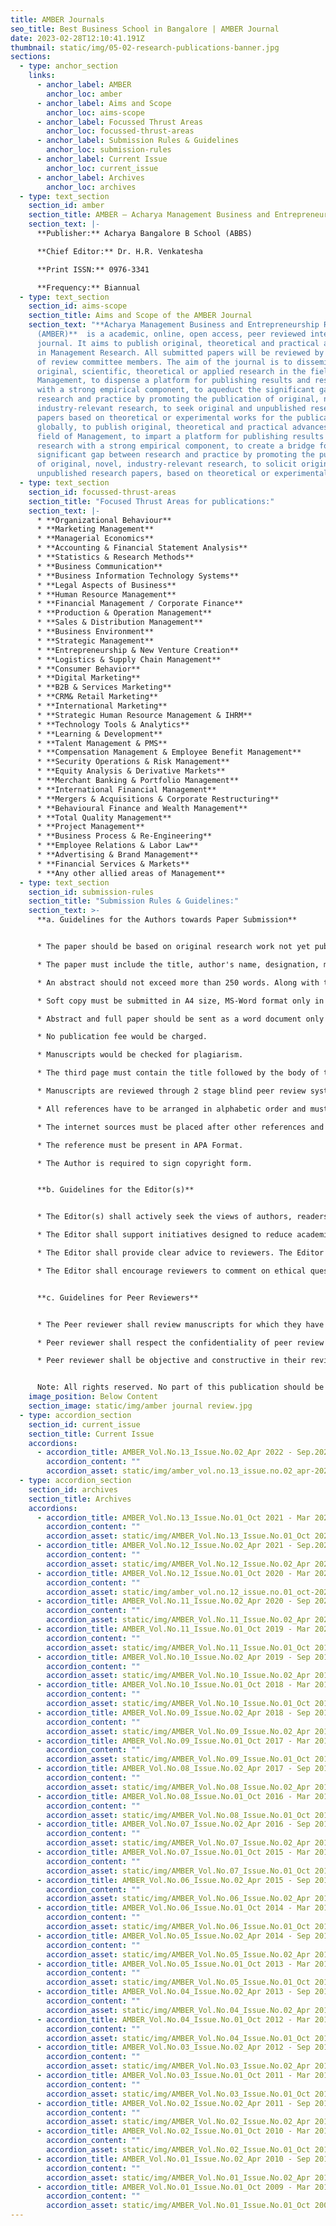 ```yaml
---
title: AMBER Journals
seo_title: Best Business School in Bangalore | AMBER Journal
date: 2023-02-28T12:10:41.191Z
thumbnail: static/img/05-02-research-publications-banner.jpg
sections:
  - type: anchor_section
    links:
      - anchor_label: AMBER
        anchor_loc: amber
      - anchor_label: Aims and Scope
        anchor_loc: aims-scope
      - anchor_label: Focussed Thrust Areas
        anchor_loc: focussed-thrust-areas
      - anchor_label: Submission Rules & Guidelines
        anchor_loc: submission-rules
      - anchor_label: Current Issue
        anchor_loc: current_issue
      - anchor_label: Archives
        anchor_loc: archives
  - type: text_section
    section_id: amber
    section_title: AMBER – Acharya Management Business and Entrepreneurship Review Journal
    section_text: |-
      **Publisher:** Acharya Bangalore B School (ABBS)

      **Chief Editor:** Dr. H.R. Venkatesha

      **Print ISSN:** 0976-3341

      **Frequency:** Biannual
  - type: text_section
    section_id: aims-scope
    section_title: Aims and Scope of the AMBER Journal
    section_text: "**Acharya Management Business and Entrepreneurship Review Journal
      (AMBER)**  is a academic, online, open access, peer reviewed international
      journal. It aims to publish original, theoretical and practical advances
      in Management Research. All submitted papers will be reviewed by the board
      of review committee members. The aim of the journal is to disseminate
      original, scientific, theoretical or applied research in the field of
      Management, to dispense a platform for publishing results and research
      with a strong empirical component, to aqueduct the significant gap between
      research and practice by promoting the publication of original, novel,
      industry-relevant research, to seek original and unpublished research
      papers based on theoretical or experimental works for the publication
      globally, to publish original, theoretical and practical advances in the
      field of Management, to impart a platform for publishing results and
      research with a strong empirical component, to create a bridge for
      significant gap between research and practice by promoting the publication
      of original, novel, industry-relevant research, to solicit original and
      unpublished research papers, based on theoretical or experimental works."
  - type: text_section
    section_id: focussed-thrust-areas
    section_title: "Focused Thrust Areas for publications:"
    section_text: |-
      * **Organizational Behaviour**
      * **Marketing Management**
      * **Managerial Economics**
      * **Accounting & Financial Statement Analysis**
      * **Statistics & Research Methods**
      * **Business Communication**
      * **Business Information Technology Systems**
      * **Legal Aspects of Business**
      * **Human Resource Management**
      * **Financial Management / Corporate Finance**
      * **Production & Operation Management**
      * **Sales & Distribution Management**
      * **Business Environment**
      * **Strategic Management**
      * **Entrepreneurship & New Venture Creation**
      * **Logistics & Supply Chain Management**
      * **Consumer Behavior**
      * **Digital Marketing**
      * **B2B & Services Marketing**
      * **CRM& Retail Marketing**
      * **International Marketing**
      * **Strategic Human Resource Management & IHRM**
      * **Technology Tools & Analytics**
      * **Learning & Development**
      * **Talent Management & PMS**
      * **Compensation Management & Employee Benefit Management**
      * **Security Operations & Risk Management**
      * **Equity Analysis & Derivative Markets**
      * **Merchant Banking & Portfolio Management**
      * **International Financial Management**
      * **Mergers & Acquisitions & Corporate Restructuring**
      * **Behavioural Finance and Wealth Management**
      * **Total Quality Management**
      * **Project Management**
      * **Business Process & Re-Engineering**
      * **Employee Relations & Labor Law**
      * **Advertising & Brand Management**
      * **Financial Services & Markets**
      * **Any other allied areas of Management**
  - type: text_section
    section_id: submission-rules
    section_title: "Submission Rules & Guidelines:"
    section_text: >-
      **a. Guidelines for the Authors towards Paper Submission**


      * The paper should be based on original research work not yet published, not exceeding 8000 words. If the paper has been sent for publication elsewhere, that fact must be notified.

      * The paper must include the title, author's name, designation, mailing address, mobile number and e-mail address in the first page.

      * An abstract should not exceed more than 250 words. Along with the abstract, author(s) need to specify four to six key words in the second page.

      * Soft copy must be submitted in A4 size, MS-Word format only in Times New Roman with heading of 14 font size and remaining text size 12 with spacing 1.5 as a single line. There must be no tab for the first sentence of every paragraph.

      * Abstract and full paper should be sent as a word document only to: **amber@abbs.edu.in**

      * No publication fee would be charged.

      * Manuscripts would be checked for plagiarism.

      * The third page must contain the title followed by the body of the manuscript.

      * Manuscripts are reviewed through 2 stage blind peer review system by experts in the subject area. To ensure anonymity, the author's name and other details should only appear on the first page and should not be repeated anywhere else.

      * All references have to be arranged in alphabetic order and must be numbered.

      * The internet sources must be placed after other references and must be numbered separately.

      * The reference must be present in APA Format.

      * The Author is required to sign copyright form.


      **b. Guidelines for the Editor(s)**


      * The Editor(s) shall actively seek the views of authors, readers, reviewers, and editorial board members about ways of improving the quality of journal.

      * The Editor shall support initiatives designed to reduce academic misconduct. The Editor shall support initiatives to educate researchers about publication and peer review process.

      * The Editor shall provide clear advice to reviewers. The Editor shall require reviewers to disclose any potential competing interests before agreeing to review a submission.

      * The Editor shall encourage reviewers to comment on ethical questions and possible research misconduct raised by submissions.


      **c. Guidelines for Peer Reviewers**


      * The Peer reviewer shall review manuscripts for which they have the subject expertise required to carry out a proper assessment.

      * Peer reviewer shall respect the confidentiality of peer review and shall not reveal any details of the manuscript under review and of its review.

      * Peer reviewer shall be objective and constructive in their reviews. The review comments shall be forwarded within the stipulated time to the Editor as per the format.


      Note: All rights reserved. No part of this publication should be reproduced, stored in a retrieval system or transmitted in any form or by any means - electronic, mechanical, photocopying, recording and / or otherwise without the prior written permission of the author and the publisher.
    image_position: Below Content
    section_image: static/img/amber journal review.jpg
  - type: accordion_section
    section_id: current_issue
    section_title: Current Issue
    accordions:
      - accordion_title: AMBER_Vol.No.13_Issue.No.02_Apr 2022 - Sep.2022
        accordion_content: ""
        accordion_asset: static/img/amber_vol.no.13_issue.no.02_apr-2022-sep-2022.pdf
  - type: accordion_section
    section_id: archives
    section_title: Archives
    accordions:
      - accordion_title: AMBER_Vol.No.13_Issue.No.01_Oct 2021 - Mar 2022
        accordion_content: ""
        accordion_asset: static/img/AMBER_Vol.No.13_Issue.No.01_Oct 2021 - Mar 2022.pdf
      - accordion_title: AMBER_Vol.No.12_Issue.No.02_Apr 2021 - Sep.2021
        accordion_content: ""
        accordion_asset: static/img/AMBER_Vol.No.12_Issue.No.02_Apr 2021 - Sep.2021.pdf
      - accordion_title: AMBER_Vol.No.12_Issue.No.01_Oct 2020 - Mar 2021
        accordion_content: ""
        accordion_asset: static/img/amber_vol.no.12_issue.no.01_oct-2020-mar-2021.pdf
      - accordion_title: AMBER_Vol.No.11_Issue.No.02_Apr 2020 - Sep 2020
        accordion_content: ""
        accordion_asset: static/img/AMBER_Vol.No.11_Issue.No.02_Apr 2020 - Sep 2020.pdf
      - accordion_title: AMBER_Vol.No.11_Issue.No.01_Oct 2019 - Mar 2020
        accordion_content: ""
        accordion_asset: static/img/AMBER_Vol.No.11_Issue.No.01_Oct 2019 - Mar 2020.pdf
      - accordion_title: AMBER_Vol.No.10_Issue.No.02_Apr 2019 - Sep 2019
        accordion_content: ""
        accordion_asset: static/img/AMBER_Vol.No.10_Issue.No.02_Apr 2019 - Sep 2019.pdf
      - accordion_title: AMBER_Vol.No.10_Issue.No.01_Oct 2018 - Mar 2019
        accordion_content: ""
        accordion_asset: static/img/AMBER_Vol.No.10_Issue.No.01_Oct 2018 - Mar 2019.pdf
      - accordion_title: AMBER_Vol.No.09_Issue.No.02_Apr 2018 - Sep 2018
        accordion_content: ""
        accordion_asset: static/img/AMBER_Vol.No.09_Issue.No.02_Apr 2018 - Sep 2018.pdf
      - accordion_title: AMBER_Vol.No.09_Issue.No.01_Oct 2017 - Mar 2018
        accordion_content: ""
        accordion_asset: static/img/AMBER_Vol.No.09_Issue.No.01_Oct 2017 - Mar 2018.pdf
      - accordion_title: AMBER_Vol.No.08_Issue.No.02_Apr 2017 - Sep 2017
        accordion_content: ""
        accordion_asset: static/img/AMBER_Vol.No.08_Issue.No.02_Apr 2017 - Sep 2017.pdf
      - accordion_title: AMBER_Vol.No.08_Issue.No.01_Oct 2016 - Mar 2017
        accordion_content: ""
        accordion_asset: static/img/AMBER_Vol.No.08_Issue.No.01_Oct 2016 - Mar 2017.pdf
      - accordion_title: AMBER_Vol.No.07_Issue.No.02_Apr 2016 - Sep 2016
        accordion_content: ""
        accordion_asset: static/img/AMBER_Vol.No.07_Issue.No.02_Apr 2016 - Sep 2016.pdf
      - accordion_title: AMBER_Vol.No.07_Issue.No.01_Oct 2015 - Mar 2016
        accordion_content: ""
        accordion_asset: static/img/AMBER_Vol.No.07_Issue.No.01_Oct 2015 - Mar 2016.pdf
      - accordion_title: AMBER_Vol.No.06_Issue.No.02_Apr 2015 - Sep 2015
        accordion_content: ""
        accordion_asset: static/img/AMBER_Vol.No.06_Issue.No.02_Apr 2015 - Sep 2015.pdf
      - accordion_title: AMBER_Vol.No.06_Issue.No.01_Oct 2014 - Mar 2015
        accordion_content: ""
        accordion_asset: static/img/AMBER_Vol.No.06_Issue.No.01_Oct 2014 - Mar 2015.pdf
      - accordion_title: AMBER_Vol.No.05_Issue.No.02_Apr 2014 - Sep 2014
        accordion_content: ""
        accordion_asset: static/img/AMBER_Vol.No.05_Issue.No.02_Apr 2014 - Sep 2014.pdf
      - accordion_title: AMBER_Vol.No.05_Issue.No.01_Oct 2013 - Mar 2014
        accordion_content: ""
        accordion_asset: static/img/AMBER_Vol.No.05_Issue.No.01_Oct 2013 - Mar 2014.pdf
      - accordion_title: AMBER_Vol.No.04_Issue.No.02_Apr 2013 - Sep 2013
        accordion_content: ""
        accordion_asset: static/img/AMBER_Vol.No.04_Issue.No.02_Apr 2013 - Sep 2013.pdf
      - accordion_title: AMBER_Vol.No.04_Issue.No.01_Oct 2012 - Mar 2013
        accordion_content: ""
        accordion_asset: static/img/AMBER_Vol.No.04_Issue.No.01_Oct 2012 - Mar 2013.pdf
      - accordion_title: AMBER_Vol.No.03_Issue.No.02_Apr 2012 - Sep 2012
        accordion_content: ""
        accordion_asset: static/img/AMBER_Vol.No.03_Issue.No.02_Apr 2012 - Sep 2012.pdf
      - accordion_title: AMBER_Vol.No.03_Issue.No.01_Oct 2011 - Mar 2012
        accordion_content: ""
        accordion_asset: static/img/AMBER_Vol.No.03_Issue.No.01_Oct 2011 - Mar 2012.pdf
      - accordion_title: AMBER_Vol.No.02_Issue.No.02_Apr 2011 - Sep 2011
        accordion_content: ""
        accordion_asset: static/img/AMBER_Vol.No.02_Issue.No.02_Apr 2011 - Sep 2011.pdf
      - accordion_title: AMBER_Vol.No.02_Issue.No.01_Oct 2010 - Mar 2011
        accordion_content: ""
        accordion_asset: static/img/AMBER_Vol.No.02_Issue.No.01_Oct 2010 - Mar 2011.pdf
      - accordion_title: AMBER_Vol.No.01_Issue.No.02_Apr 2010 - Sep 2010
        accordion_content: ""
        accordion_asset: static/img/AMBER_Vol.No.01_Issue.No.02_Apr 2010 - Sep 2010.pdf
      - accordion_title: AMBER_Vol.No.01_Issue.No.01_Oct 2009 - Mar 2010
        accordion_content: ""
        accordion_asset: static/img/AMBER_Vol.No.01_Issue.No.01_Oct 2009 - Mar 2010.pdf
---
```

